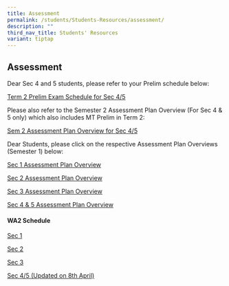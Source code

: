 ```yaml
---
title: Assessment
permalink: /students/Students-Resources/assessment/
description: ""
third_nav_title: Students' Resources
variant: tiptap
---
```

<h2>Assessment</h2>
<p>Dear Sec 4 and 5 students, please refer to your Prelim schedule below:</p>
<p><a href="/files/2025_Term_2_prelim_exam_schedule_finalised.pdf" rel="noopener nofollow" target="_blank">Term 2 Prelim Exam Schedule for Sec 4/5</a>
</p>
<p>Please also refer to the Semester 2 Assessment Plan Overview (For Sec
4 &amp; 5 only) which also includes MT Prelim in Term 2:</p>
<p><a href="/files/2025_Sem_2_Assessment_Plan_Overview__Sec_4_5__new.pdf" rel="noopener nofollow" target="_blank">Sem 2 Assessment Plan Overview for Sec 4/5</a>
</p>
<p></p>
<p></p>
<p>Dear Students, please click on the respective Assessment Plan Overviews
(Semester 1) below:</p>
<p><a href="/files/2025_Assessment_Plan_Overview_Sec_1.pdf" rel="noopener nofollow" target="_blank">Sec 1 Assessment Plan Overview</a>
</p>
<p><a href="/files/2025_Assessment_Plan_Overview_Sec_2.pdf" rel="noopener nofollow" target="_blank">Sec 2 Assessment Plan Overview</a>
</p>
<p><a href="/files/2025_Assessment_Plan_Overview_Sec_3.pdf" rel="noopener nofollow" target="_blank">Sec 3 Assessment Plan Overview</a>
</p>
<p><a href="/files/2025_Assessment_Plan_Overview_Sec_4_5.pdf" rel="noopener nofollow" target="_blank">Sec 4 &amp; 5 Assessment Plan Overview</a>
</p>
<h4>WA2 Schedule</h4>
<p><a href="/files/Sec_1_WA2.pdf" rel="noopener nofollow" target="_blank">Sec 1</a>
</p>
<p><a href="/files/Sec_2_WA2.pdf" rel="noopener nofollow" target="_blank">Sec 2</a>
</p>
<p><a href="/files/Sec_3_WA2.pdf" rel="noopener nofollow" target="_blank">Sec 3</a>
</p>
<p><a href="/files/WA2_Task_3_Dates____Sem_1_Sec_45_2025__updated.pdf" rel="noopener nofollow" target="_blank">Sec 4/5 (Updated on 8th April)</a>
</p>
<h3></h3>
<p></p>
<p></p>